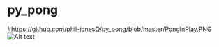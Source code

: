 # py_pong

#https://github.com/phil-jonesQ/py_pong/blob/master/PongInPlay.PNG
![Alt text](/phil-jonesQ/py_pong/blob/master/PongInPlay.PNG?raw=true "ScreenShot")
